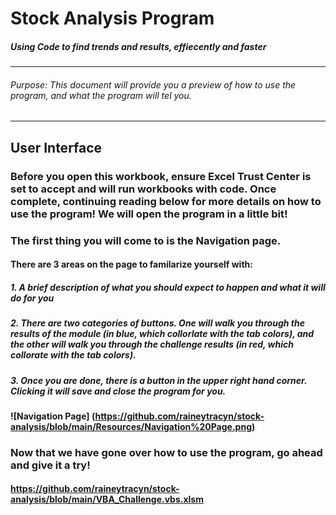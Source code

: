 # Stock Analysis Program
##### Using Code to find trends and results, effiecently and faster
---
###### Purpose: This document will provide you a preview of how to use the program, and what the program will tel you. 
---
## User Interface
### Before you open this workbook, ensure Excel Trust Center is set to accept and will run workbooks with code. Once complete, continuing reading below for more details on how to use the program! We will open the program in a little bit!
### The first thing you will come to is the Navigation page. 
#### There are 3 areas on the page to familarize yourself with:
##### 1. A brief description of what you should expect to happen and what it will do for you
##### 2. There are two categories of buttons. One will walk you through the results of the module (in blue, which collorlate with the tab colors), and the other will walk you through the challenge results (in red, which collorate with the tab colors).
##### 3. Once you are done, there is a button in the upper right hand corner. Clicking it will save and close the program for you.
#### ![Navigation Page] (https://github.com/raineytracyn/stock-analysis/blob/main/Resources/Navigation%20Page.png)
### Now that we have gone over how to use the program, go ahead and give it a try!
#### https://github.com/raineytracyn/stock-analysis/blob/main/VBA_Challenge.vbs.xlsm

